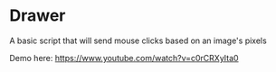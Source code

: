 # Drawer
A basic script that will send mouse clicks based on an image's pixels

Demo here: https://www.youtube.com/watch?v=c0rCRXyIta0
